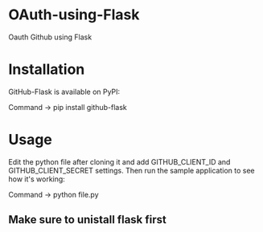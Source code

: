 # OAuth-using-Flask
Oauth Github using Flask

# Installation
GitHub-Flask is available on PyPI:

Command -> pip install github-flask

# Usage
Edit the python file after cloning it and add GITHUB_CLIENT_ID and GITHUB_CLIENT_SECRET settings. Then run the sample application to see how it's working:

Command -> python file.py

## Make sure to unistall flask first 
